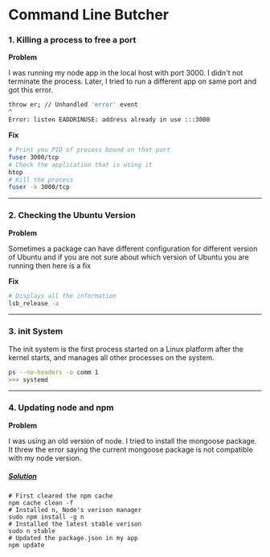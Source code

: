 # Command Line Butcher

### 1. Killing a process to free a port

**Problem**

I was running my node app in the local host with port 3000.  I didn't not terminate the process. Later, I tried to run a different app on same port and got this error.

```bash
throw er; // Unhandled 'error' event
^
Error: listen EADDRINUSE: address already in use :::3000
```

 **Fix**

```bash
# Print you PID of process bound on that port
fuser 3000/tcp
# Check the application that is using it
htop
# Kill the process
fuser -k 3000/tcp
```

***

### 2. Checking the Ubuntu Version

**Problem**

Sometimes a package can have different configuration for different version of Ubuntu and if you are not sure about which version of Ubuntu you are running then here is a fix

**Fix**

```bash
# Displays all the information
lsb_release -a
```

***

### 3. init System

The init system is the first process started on a Linux platform after the kernel starts, and manages all other processes on the system.

```bash
ps --no-headers -o comm 1
>>> systemd
```

***

### 4. Updating node and npm

**Problem**

I was using an old version of node. I tried to install the mongoose package. It threw the error saying the current mongoose package is not compatible with my node version.

##### [Solution](https://phoenixnap.com/kb/update-node-js-version)

```shell
# First cleared the npm cache
npm cache clean -f
# Installed n, Node's verison manager
sudo npm install -g n
# Installed the latest stable verison
sudo n stable
# Updated the package.json in my app
npm update
```


